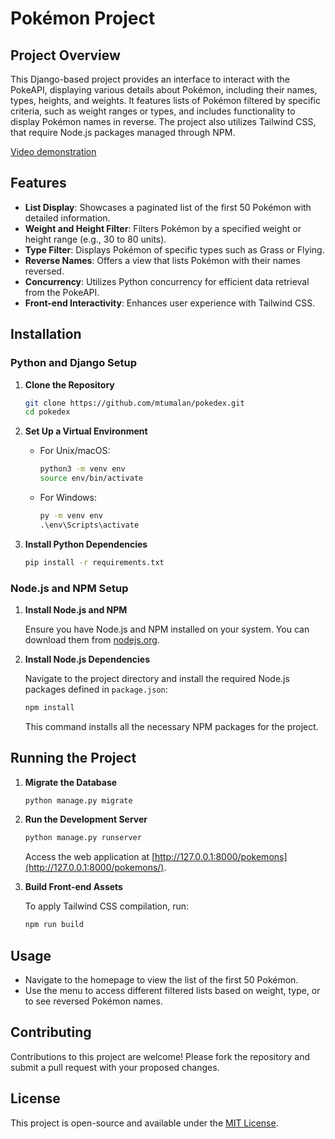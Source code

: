 # Pokémon Project

## Project Overview

This Django-based project provides an interface to interact with the PokeAPI, displaying various details about Pokémon, including their names, types, heights, and weights. It features lists of Pokémon filtered by specific criteria, such as weight ranges or types, and includes functionality to display Pokémon names in reverse. The project also utilizes Tailwind CSS, that require Node.js packages managed through NPM.

[Video demonstration](https://youtu.be/hBqttWWpJSE)

## Features

- **List Display**: Showcases a paginated list of the first 50 Pokémon with detailed information.
- **Weight and Height Filter**: Filters Pokémon by a specified weight or height range (e.g., 30 to 80 units).
- **Type Filter**: Displays Pokémon of specific types such as Grass or Flying.
- **Reverse Names**: Offers a view that lists Pokémon with their names reversed.
- **Concurrency**: Utilizes Python concurrency for efficient data retrieval from the PokeAPI.
- **Front-end Interactivity**: Enhances user experience with Tailwind CSS.

## Installation

### Python and Django Setup

1. **Clone the Repository**

    ```bash
    git clone https://github.com/mtumalan/pokedex.git
    cd pokedex
    ```

2. **Set Up a Virtual Environment**

    - For Unix/macOS:
        ```bash
        python3 -m venv env
        source env/bin/activate
        ```

    - For Windows:
        ```cmd
        py -m venv env
        .\env\Scripts\activate
        ```

3. **Install Python Dependencies**

    ```bash
    pip install -r requirements.txt
    ```

### Node.js and NPM Setup

1. **Install Node.js and NPM**

    Ensure you have Node.js and NPM installed on your system. You can download them from [nodejs.org](https://nodejs.org/).

2. **Install Node.js Dependencies**

    Navigate to the project directory and install the required Node.js packages defined in `package.json`:

    ```bash
    npm install
    ```

    This command installs all the necessary NPM packages for the project.

## Running the Project

1. **Migrate the Database**

    ```bash
    python manage.py migrate
    ```

2. **Run the Development Server**

    ```bash
    python manage.py runserver
    ```

    Access the web application at [http://127.0.0.1:8000/pokemons](http://127.0.0.1:8000/pokemons/).

3. **Build Front-end Assets**

    To apply Tailwind CSS compilation, run:

    ```bash
    npm run build
    ```

## Usage

- Navigate to the homepage to view the list of the first 50 Pokémon.
- Use the menu to access different filtered lists based on weight, type, or to see reversed Pokémon names.

## Contributing

Contributions to this project are welcome! Please fork the repository and submit a pull request with your proposed changes.

## License

This project is open-source and available under the [MIT License](LICENSE).
